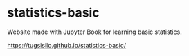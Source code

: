 # statistics-basic
Website made with Jupyter Book for learning basic statistics.

https://tugsisilo.github.io/statistics-basic/
